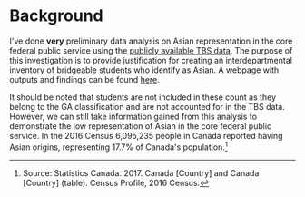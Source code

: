 # Background

I've done **very** preliminary data analysis on Asian representation in the core federal public service using the [publicly available TBS data](https://www.canada.ca/en/treasury-board-secretariat/services/innovation/human-resources-statistics/diversity-inclusion-statistics/distribution-public-service-canada-employees-designated-sub-group-department-members-visible-minorities.html). The purpose of this investigation is to provide justification for creating an interdepartmental inventory of bridgeable students who identify as Asian. A webpage with outputs and findings can be found [here]().

It should be noted that students are not included in these count as they belong to the GA classification and are not accounted for in the TBS data. However, we can still take information gained from this analysis to demonstrate the low representation of Asian in the core federal public service. In the 2016 Census 6,095,235 people in Canada reported having Asian origins, representing 17.7% of Canada's population.[^1]

[^1]: Source: Statistics Canada. 2017. Canada [Country] and Canada [Country] (table). Census Profile, 2016 Census.
